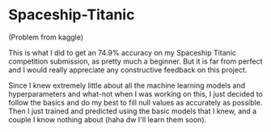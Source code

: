 # Spaceship-Titanic
(Problem from kaggle)


This is what I did to get an 74.9% accuracy on my Spaceship Titanic competition submission, as pretty much a beginner. But it is far from perfect and I would really appreciate any constructive feedback on this project.

Since I knew extremely little about all the machine learning models and hyperparameters and what-not when I was working on this, I just decided to follow the basics and do my best to fill null values as accurately as possible. Then I just trained and predicted using the basic models that I knew, and a couple I know nothing about (haha dw I'll learn them soon).


